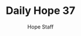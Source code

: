 ---
image: /assets/img/daily-hope-default-artwork.png
title: Daily Hope 37
number: 37
categories:
  - Daily Hope
author: Hope Staff
notes: Daily Hope 37
embed: >-
  <iframe style="border-radius:12px" src="https://open.spotify.com/embed/episode/3O2dnzEYgiME82xIoOtkqs?utm_source=generator" width="100%" height="352" frameBorder="0" allowfullscreen="" allow="autoplay; clipboard-write; encrypted-media; fullscreen; picture-in-picture" loading="lazy"></iframe>
---